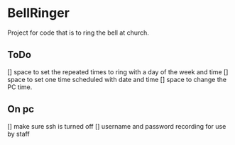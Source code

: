 # BellRinger
Project for code that is to ring the bell at church.

## ToDo
[] space to set the repeated times to ring with a day  of the week and time
[] space to set one time scheduled with date and time
[] space to change the PC time.

## On pc
[] make sure ssh is turned off
[] username and password recording for use by staff
